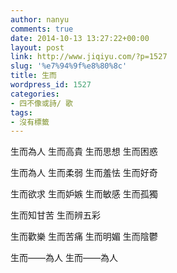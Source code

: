 ```yaml
---
author: nanyu
comments: true
date: 2014-10-13 13:27:22+00:00
layout: post
link: http://www.jiqiyu.com/?p=1527
slug: '%e7%94%9f%e8%80%8c'
title: 生而
wordpress_id: 1527
categories:
- 四不像或詩/ 歌
tags:
- 沒有標籤
---
```


生而為人
生而高貴
生而思想
生而困惑

生而為人
生而柔弱
生而羞怯
生而好奇

生而欲求
生而妒嫉
生而敏感
生而孤獨

生而知甘苦
生而辨五彩

生而歡樂
生而苦痛
生而明媚
生而陰鬱

生而——為人
生而——為人


